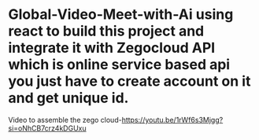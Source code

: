 # Global-Video-Meet-with-Ai using react to build this project and integrate it with Zegocloud API which is online service based api you just have to create account on it and get unique id.
Video to assemble the zego cloud-https://youtu.be/1rWf6s3Mjgg?si=oNhCB7crz4kDGUxu

